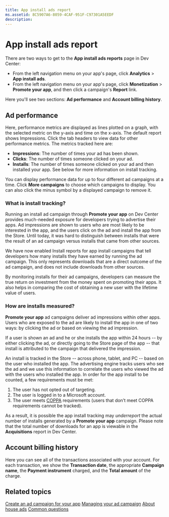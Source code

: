 ```yaml
---
title: App install ads report
ms.assetid: 8C5907A6-8059-4CAF-951F-C97301A5EEDF
description: 
---
```


# App install ads report

There are two ways to get to the **App install ads reports** page in Dev Center:

-   From the left navigation menu on your app's page, click **Analytics** &gt; **App install ads**.
-   From the left navigation menu on your app's page, click **Monetization** &gt; **Promote your app**, and then click a campaign's **Report** link.

Here you'll see two sections: **Ad performance** and **Account billing history**.

## Ad performance

Here, performance metrics are displayed as lines plotted on a graph, with the selected metric on the y-axis and time on the x-axis. The default report shows Impressions. Click the tab headers to view data for other performance metrics. The metrics tracked here are:

-   **Impressions**: The number of times your ad has been shown.
-   **Clicks**: The number of times someone clicked on your ad.
-   **Installs**: The number of times someone clicked on your ad and then installed your app. See below for more information on install tracking.

You can display performance data for up to four different ad campaigns at a time. Click **More campaigns** to choose which campaigns to display. You can also click the minus symbol by a displayed campaign to remove it.

### What is install tracking?

Running an install ad campaign through **Promote your app** on Dev Center provides much-needed exposure for developers trying to advertise their apps. Ad impressions are shown to users who are most likely to be interested in the app, and the users click on the ad and install the app from the Store. Until today, it was hard to distinguish between installs that were the result of an ad campaign versus installs that came from other sources.

We have now enabled Install reports for app install campaigns that tell developers how many installs they have earned by running the ad campaign. This only represents downloads that are a direct outcome of the ad campaign, and does not include downloads from other sources.

By monitoring installs for their ad campaigns, developers can measure the true return on investment from the money spent on promoting their apps. It also helps in comparing the cost of obtaining a new user with the lifetime value of users.

### How are installs measured?

**Promote your app** ad campaigns deliver ad impressions within other apps. Users who are exposed to the ad are likely to install the app in one of two ways: by clicking the ad or based on viewing the ad impression.

If a user is shown an ad and he or she installs the app within 24 hours -- by either clicking the ad, or directly going to the Store page of the app -- that install is attributed to the campaign that delivered the impression.

An install is tracked in the Store -- across phone, tablet, and PC -- based on the user who installed the app. The advertising engine tracks users who see the ad and we use this information to correlate the users who viewed the ad with the users who installed the app. In order for the app install to be counted, a few requirements must be met:

1.  The user has not opted out of targeting.
2.  The user is logged in to a Microsoft account.
3.  The user meets [COPPA](http://go.microsoft.com/fwlink?LinkId=536558) requirements (users that don’t meet COPPA requirements cannot be tracked).

As a result, it is possible the app install tracking may *underreport* the actual number of installs generated by a **Promote your app** campaign. Please note that the total number of downloads for an app is viewable in the **Acquisitions** report in Dev Center.

## Account billing history

Here you can see all of the transactions associated with your account. For each transaction, we show the **Transaction date**, the appropriate **Campaign name**, the **Payment instrument** charged, and the **Total amount** of the charge.

## Related topics

[Create an ad campaign for your app](create-an-ad-campaign-for-your-app.md)
[Managing your ad campaign](managing-your-ad-campaign.md)
[About house ads](about-house-ads.md)
[Common questions](common-questions.md)
 

 






<!--HONumber=Mar16_HO2-->


